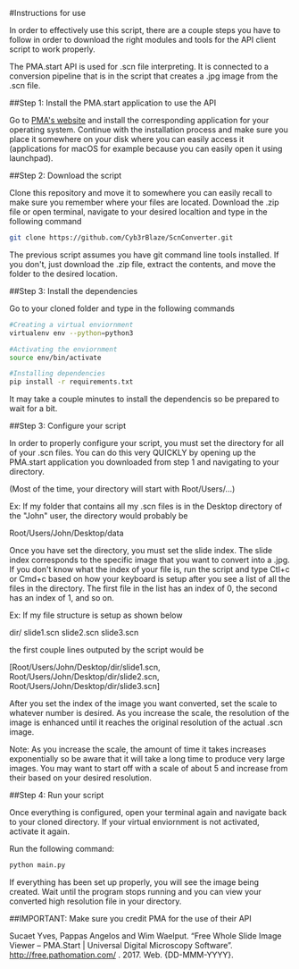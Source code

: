 #Instructions for use

In order to effectively use this script, there are a couple steps you have to follow in order to download the right modules and tools for the API client script to work properly.

The PMA.start API is used for .scn file interpreting. It is connected to a conversion pipeline that is in the script that creates a .jpg image from the .scn file.

##Step 1: Install the PMA.start application to use the API

Go to [PMA's website](https://free.pathomation.com/download/) and install the corresponding application for your operating system. Continue with the installation process and make sure you place it somewhere on your disk where you can easily access it (applications for macOS for example because you can easily open it using launchpad).

##Step 2: Download the script

Clone this repository and move it to somewhere you can easily recall to make sure you remember where your files are located. Download the .zip file or open terminal, navigate to your desired localtion and type in the following command

```bash
git clone https://github.com/Cyb3rBlaze/ScnConverter.git
```

The previous script assumes you have git command line tools installed. If you don't, just download the .zip file, extract the contents, and move the folder to the desired location.

##Step 3: Install the dependencies

Go to your cloned folder and type in the following commands

```bash
#Creating a virtual enviornment
virtualenv env --python=python3

#Activating the enviornment
source env/bin/activate

#Installing dependencies
pip install -r requirements.txt
```

It may take a couple minutes to install the dependencis so be prepared to wait for a bit.

##Step 3: Configure your script

In order to properly configure your script, you must set the directory for all of your .scn files. You can do this very QUICKLY by opening up the PMA.start application you downloaded from step 1 and navigating to your directory.

(Most of the time, your directory will start with Root/Users/...)

Ex: If my folder that contains all my .scn files is in the Desktop directory of the "John" user, the directory would probably be

Root/Users/John/Desktop/data


Once you have set the directory, you must set the slide index. The slide index corresponds to the specific image that you want to convert into a .jpg. If you don't know what the index of your file is, run the script and type Ctl+c or Cmd+c based on how your keyboard is setup after you see a list of all the files in the directory. The first file in the list has an index of 0, the second has an index of 1, and so on.

Ex: If my file structure is setup as shown below

dir/
    slide1.scn
    slide2.scn
    slide3.scn

the first couple lines outputed by the script would be

[Root/Users/John/Desktop/dir/slide1.scn, Root/Users/John/Desktop/dir/slide2.scn, Root/Users/John/Desktop/dir/slide3.scn]


After you set the index of the image you want converted, set the scale to whatever number is desired. As you increase the scale, the resolution of the image is enhanced until it reaches the original resolution of the actual .scn image.

Note: As you increase the scale, the amount of time it takes increases exponentially so be aware that it will take a long time to produce very large images. You may want to start off with a scale of about 5 and increase from their based on your desired resolution.

##Step 4: Run your script

Once everything is configured, open your terminal again and navigate back to your cloned directory. If your virtual enviornment is not activated, activate it again.

Run the following command:

```bash
python main.py
```

If everything has been set up properly, you will see the image being created. Wait until the program stops running and you can view your converted high resolution file in your directory.

##IMPORTANT: Make sure you credit PMA for the use of their API

Sucaet Yves, Pappas Angelos and Wim Waelput. “Free Whole Slide Image Viewer – PMA.Start | Universal Digital Microscopy Software”. http://free.pathomation.com/ . 2017. Web. {DD-MMM-YYYY}.
